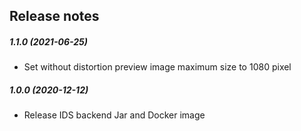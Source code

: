 Release notes
-------------
##### 1.1.0 (2021-06-25)
 * Set without distortion preview image maximum size to 1080 pixel 

##### 1.0.0 (2020-12-12)
 * Release IDS backend Jar and Docker image
